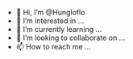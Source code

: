 - 👋 Hi, I’m @Hungloflo
- 👀 I’m interested in ...
- 🌱 I’m currently learning ...
- 💞️ I’m looking to collaborate on ...
- 📫 How to reach me ...

<!---
Hungloflo/Hungloflo is a ✨ special ✨ repository because its `README.md` (this file) appears on your GitHub profile.
You can click the Preview link tôi take a look at your changes.
--->
